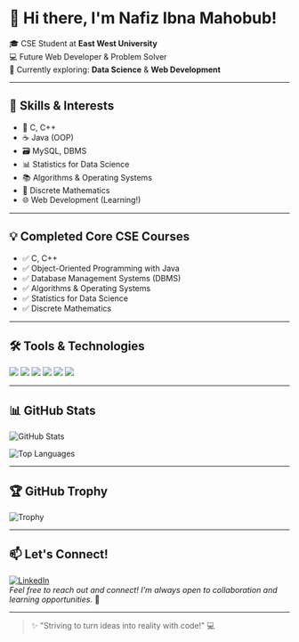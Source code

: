 # 👋 Hi there, I'm Nafiz Ibna Mahobub!

🎓 CSE Student at **East West University**  
💻 Future Web Developer & Problem Solver  
🌱 Currently exploring: **Data Science** & **Web Development**

---

## 🧠 Skills & Interests
- 🚀 C, C++
- ☕ Java (OOP)
- 🗃️ MySQL, DBMS
- 📊 Statistics for Data Science
- 📚 Algorithms & Operating Systems
- 🧮 Discrete Mathematics
- 🌐 Web Development (Learning!)

---

## 💡 Completed Core CSE Courses
- ✅ C, C++
- ✅ Object-Oriented Programming with Java
- ✅ Database Management Systems (DBMS)
- ✅ Algorithms & Operating Systems
- ✅ Statistics for Data Science
- ✅ Discrete Mathematics

---

## 🛠️ Tools & Technologies
<img src="https://img.shields.io/badge/C-A8B9CC?style=flat&logo=c&logoColor=white" />
<img src="https://img.shields.io/badge/C++-00599C?style=flat&logo=cplusplus&logoColor=white" />
<img src="https://img.shields.io/badge/Java-ED8B00?style=flat&logo=java&logoColor=white" />
<img src="https://img.shields.io/badge/MySQL-4479A1?style=flat&logo=mysql&logoColor=white" />
<img src="https://img.shields.io/badge/HTML5-E34F26?style=flat&logo=html5&logoColor=white" />
<img src="https://img.shields.io/badge/CSS3-1572B6?style=flat&logo=css3&logoColor=white" />

---

## 📊 GitHub Stats

![GitHub Stats](https://github-readme-stats.vercel.app/api?username=Nafizmahbub&show_icons=true&theme=tokyonight&hide_title=true)

![Top Languages](https://github-readme-stats.vercel.app/api/top-langs/?username=Nafizmahbub&layout=compact&theme=tokyonight)

---

## 🏆 GitHub Trophy

![Trophy](https://github-profile-trophy.vercel.app/?username=Nafizmahbub&theme=juicyfresh&no-frame=true&margin-w=5)

---

## 📫 Let's Connect!

[![LinkedIn](https://img.shields.io/badge/LinkedIn-blue?style=flat&logo=linkedin&logoColor=white)](https://www.linkedin.com/in/nafizmahbub)  
*Feel free to reach out and connect! I'm always open to collaboration and learning opportunities.* 🤝

---

> ✨ "Striving to turn ideas into reality with code!" 💻
